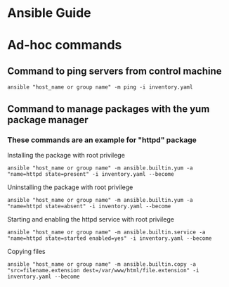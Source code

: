 # Ansible Guide 


# Ad-hoc commands

## Command to ping servers from control machine 

```
ansible "host_name or group name" -m ping -i inventory.yaml
```

## Command to manage packages with the yum package manager

### These commands are an example for "httpd" package 

Installing the package with root privilege 

```
ansible "host_name or group name" -m ansible.builtin.yum -a "name=httpd state=present" -i inventory.yaml --become
```

Uninstalling the package with root privilege

```
ansible "host_name or group name" -m ansible.builtin.yum -a "name=httpd state=absent" -i inventory.yaml --become
```

Starting and enabling the httpd service with root privilege  
```
ansible "host_name or group name" -m ansible.builtin.service -a "name=httpd state=started enabled=yes" -i inventory.yaml --become
```

Copying files  
```
ansible "host_name or group name" -m ansible.builtin.copy -a "src=filename.extension dest=/var/www/html/file.extension" -i inventory.yaml --become
```


